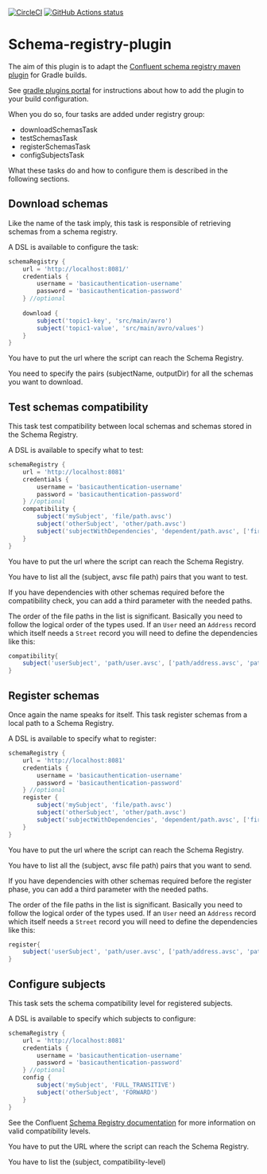 [![CircleCI](https://circleci.com/gh/ImFlog/schema-registry-plugin/tree/master.svg?style=svg)](https://circleci.com/gh/ImFlog/schema-registry-plugin/tree/master)
[![GitHub Actions status](https://github.com/ImFlog/schema-registry-plugin/workflows/build/badge.svg)](https://github.com/ImFlog/schema-registry-plugin/actions)


# Schema-registry-plugin
The aim of this plugin is to adapt the [Confluent schema registry maven plugin](https://docs.confluent.io/current/schema-registry/docs/maven-plugin.html) for Gradle builds.

See [gradle plugins portal](https://plugins.gradle.org/plugin/com.github.imflog.kafka-schema-registry-gradle-plugin)
for instructions about how to add the plugin to your build configuration.

When you do so, four tasks are added under registry group:
* downloadSchemasTask
* testSchemasTask
* registerSchemasTask
* configSubjectsTask

What these tasks do and how to configure them is described in the following sections.
## Download schemas
Like the name of the task imply, this task is responsible of retrieving schemas from a schema registry.

A DSL is available to configure the task:
```groovy
schemaRegistry {
    url = 'http://localhost:8081/'
    credentials {
        username = 'basicauthentication-username'
        password = 'basicauthentication-password'
    } //optional
    
    download {
        subject('topic1-key', 'src/main/avro')
        subject('topic1-value', 'src/main/avro/values')
    }
}
```
You have to put the url where the script can reach the Schema Registry.

You need to specify the pairs (subjectName, outputDir) for all the
schemas you want to download. 

## Test schemas compatibility
This task test compatibility between local schemas and schemas stored in the Schema Registry.

A DSL is available to specify what to test:
```groovy
schemaRegistry {
    url = 'http://localhost:8081'
    credentials {
        username = 'basicauthentication-username'
        password = 'basicauthentication-password'
    } //optional
    compatibility {
        subject('mySubject', 'file/path.avsc')
        subject('otherSubject', 'other/path.avsc')
        subject('subjectWithDependencies', 'dependent/path.avsc', ['firstDependency/path.avsc', 'secondDependency/path.avsc'])
    }
}
```
You have to put the url where the script can reach the Schema Registry.

You have to list all the (subject, avsc file path) pairs that you want to test. 

If you have dependencies with other schemas required before the compatibility check,
you can add a third parameter with the needed paths.

The order of the file paths in the list is significant.
Basically you need to follow the logical order of the types used.
If an `User` need an `Address` record which itself needs a `Street` record
you will need to define the dependencies like this:
```groovy
compatibility{
    subject('userSubject', 'path/user.avsc', ['path/address.avsc', 'path/street.avsc'])
}
```

## Register schemas
Once again the name speaks for itself.
This task register schemas from a local path to a Schema Registry.

A DSL is available to specify what to register:
```groovy
schemaRegistry {
    url = 'http://localhost:8081'
    credentials {
        username = 'basicauthentication-username'
        password = 'basicauthentication-password'
    } //optional
    register {
        subject('mySubject', 'file/path.avsc')
        subject('otherSubject', 'other/path.avsc')
        subject('subjectWithDependencies', 'dependent/path.avsc', ['firstDependency/path.avsc', 'secondDependency/path.avsc'])
    }
}
```
You have to put the url where the script can reach the Schema Registry.

You have to list all the (subject, avsc file path) pairs that you want to send.

If you have dependencies with other schemas required before the register phase,
you can add a third parameter with the needed paths.

The order of the file paths in the list is significant.
Basically you need to follow the logical order of the types used.
If an `User` need an `Address` record which itself needs a `Street` record
you will need to define the dependencies like this:
```groovy
register{
    subject('userSubject', 'path/user.avsc', ['path/address.avsc', 'path/street.avsc'])
}
```

## Configure subjects

This task sets the schema compatibility level for registered subjects.

A DSL is available to specify which subjects to configure:
```groovy
schemaRegistry {
    url = 'http://localhost:8081'
    credentials {
        username = 'basicauthentication-username'
        password = 'basicauthentication-password'
    } //optional
    config {
        subject('mySubject', 'FULL_TRANSITIVE')
        subject('otherSubject', 'FORWARD')
    }
}
```

See the Confluent
[Schema Registry documentation](https://docs.confluent.io/current/schema-registry/avro.html#compatibility-types)
for more information on valid compatibility levels.

You have to put the URL where the script can reach the Schema Registry.

You have to list the (subject, compatibility-level) 

